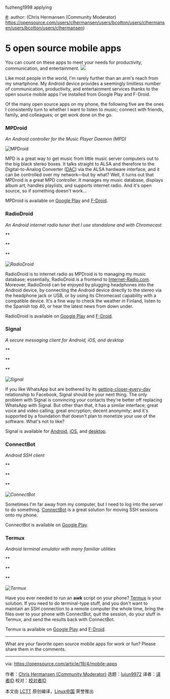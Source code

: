 fuzheng1998 applying

[#]: collector: (lujun9972)
[#]: translator: ( )
[#]: reviewer: ( )
[#]: publisher: ( )
[#]: url: ( )
[#]: subject: (5 open source mobile apps)
[#]: via: (https://opensource.com/article/19/4/mobile-apps)
[#]: author: (Chris Hermansen (Community Moderator) https://opensource.com/users/clhermansen/users/bcotton/users/clhermansen/users/bcotton/users/clhermansen)

5 open source mobile apps
======
You can count on these apps to meet your needs for productivity,
communication, and entertainment.
![][1]

Like most people in the world, I'm rarely further than an arm's reach from my smartphone. My Android device provides a seemingly limitless number of communication, productivity, and entertainment services thanks to the open source mobile apps I've installed from Google Play and F-Droid.

​​​​​​Of the many open source apps on my phone, the following five are the ones I consistently turn to whether I want to listen to music; connect with friends, family, and colleagues; or get work done on the go.

### MPDroid

_An Android controller for the Music Player Daemon (MPD)_

![MPDroid][2]

MPD is a great way to get music from little music server computers out to the big black stereo boxes. It talks straight to ALSA and therefore to the Digital-to-Analog Converter ([DAC][3]) via the ALSA hardware interface, and it can be controlled over my network—but by what? Well, it turns out that MPDroid is a great MPD controller. It manages my music database, displays album art, handles playlists, and supports internet radio. And it's open source, so if something doesn't work…

MPDroid is available on [Google Play][4] and [F-Droid][5].

### RadioDroid

_An Android internet radio tuner that I use standalone and with Chromecast_

**

**

**

_![RadioDroid][6]_

RadioDroid is to internet radio as MPDroid is to managing my music database; essentially, RadioDroid is a frontend to [Internet-Radio.com][7]. Moreover, RadioDroid can be enjoyed by plugging headphones into the Android device, by connecting the Android device directly to the stereo via the headphone jack or USB, or by using its Chromecast capability with a compatible device. It's a fine way to check the weather in Finland, listen to the Spanish top 40, or hear the latest news from down under.

RadioDroid is available on [Google Play][8] and [F-Droid][9].

### Signal

_A secure messaging client for Android, iOS, and desktop_

**

**

**

_![Signal][10]_

If you like WhatsApp but are bothered by its [getting-closer-every-day][11] relationship to Facebook, Signal should be your next thing. The only problem with Signal is convincing your contacts they're better off replacing WhatsApp with Signal. But other than that, it has a similar interface; great voice and video calling; great encryption; decent anonymity; and it's supported by a foundation that doesn't plan to monetize your use of the software. What's not to like?

Signal is available for [Android][12], [iOS][13], and [desktop][14].

### ConnectBot

_Android SSH client_

**

**

**

_![ConnectBot][15]_

Sometimes I'm far away from my computer, but I need to log into the server to do something. [ConnectBot][16] is a great solution for moving SSH sessions onto my phone.

ConnectBot is available on [Google Play][17].

### Termux

_Android terminal emulator with many familiar utilities_

**

**

**

_![Termux][18]_

Have you ever needed to run an **awk** script on your phone? [Termux][19] is your solution. If you need to do terminal-type stuff, and you don't want to maintain an SSH connection to a remote computer the whole time, bring the files over to your phone with ConnectBot, quit the session, do your stuff in Termux, and send the results back with ConnectBot.

Termux is available on [Google Play][20] and [F-Droid][21].

* * *

What are your favorite open source mobile apps for work or fun? Please share them in the comments.

--------------------------------------------------------------------------------

via: https://opensource.com/article/19/4/mobile-apps

作者：[Chris Hermansen (Community Moderator)][a]
选题：[lujun9972][b]
译者：[译者ID](https://github.com/译者ID)
校对：[校对者ID](https://github.com/校对者ID)

本文由 [LCTT](https://github.com/LCTT/TranslateProject) 原创编译，[Linux中国](https://linux.cn/) 荣誉推出

[a]: https://opensource.com/users/clhermansen/users/bcotton/users/clhermansen/users/bcotton/users/clhermansen
[b]: https://github.com/lujun9972
[1]: https://opensource.com/sites/default/files/styles/image-full-size/public/lead-images/rh_003588_01_rd3os.combacktoschoolserieshe_rh_041x_0.png?itok=tfg6_I78
[2]: https://opensource.com/sites/default/files/uploads/mpdroid.jpg (MPDroid)
[3]: https://opensource.com/article/17/4/fun-new-gadget
[4]: https://play.google.com/store/apps/details?id=com.namelessdev.mpdroid&hl=en_US
[5]: https://f-droid.org/en/packages/com.namelessdev.mpdroid/
[6]: https://opensource.com/sites/default/files/uploads/radiodroid.png (RadioDroid)
[7]: https://www.internet-radio.com/
[8]: https://play.google.com/store/apps/details?id=net.programmierecke.radiodroid2
[9]: https://f-droid.org/en/packages/net.programmierecke.radiodroid2/
[10]: https://opensource.com/sites/default/files/uploads/signal.png (Signal)
[11]: https://opensource.com/article/19/3/open-messenger-client
[12]: https://play.google.com/store/apps/details?id=org.thoughtcrime.securesms
[13]: https://itunes.apple.com/us/app/signal-private-messenger/id874139669?mt=8
[14]: https://signal.org/download/
[15]: https://opensource.com/sites/default/files/uploads/connectbot.png (ConnectBot)
[16]: https://connectbot.org/
[17]: https://play.google.com/store/apps/details?id=org.connectbot
[18]: https://opensource.com/sites/default/files/uploads/termux.jpg (Termux)
[19]: https://termux.com/
[20]: https://play.google.com/store/apps/details?id=com.termux
[21]: https://f-droid.org/packages/com.termux/
